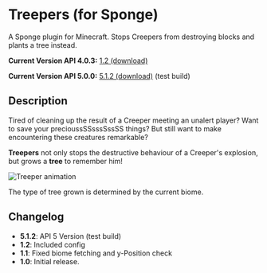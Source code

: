 # Treepers (for Sponge)
A Sponge plugin for Minecraft. Stops Creepers from destroying blocks and plants a tree instead.

**Current Version API 4.0.3:** [1.2 (download)](https://raw.githubusercontent.com/Knechtcraft/treepers-sponge/master/release/treepers-1.2.jar)

**Current Version API 5.0.0:** [5.1.2 (download)](https://raw.githubusercontent.com/Knechtcraft/treepers-sponge/master/release/treepers-5.1.2.jar) (test build)


## Description
Tired of cleaning up the result of a Creeper meeting an unalert player? Want to save your precioussSSsssSssSS things? But still want to make encountering these creatures remarkable?

**Treepers** not only stops the destructive behaviour of a Creeper's explosion, but grows a **tree** to remember him!

![Treeper animation](https://raw.githubusercontent.com/Knechtcraft/treepers-sponge/master/anim.gif)

The type of tree grown is determined by the current biome.

## Changelog
* **5.1.2**: API 5 Version (test build)
* **1.2**: Included config
* **1.1**: Fixed biome fetching and y-Position check
* **1.0**: Initial release.
